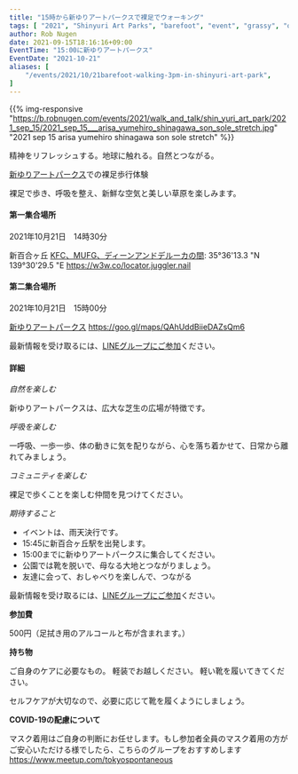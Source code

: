 ```yaml
---
title: "15時から新ゆりアートパークスで裸足でウォーキング"
tags: [ "2021", "Shinyuri Art Parks", "barefoot", "event", "grassy", "october", "shin yurigaoka", "walk", "walking", "新ゆりアートパークス" ]
author: Rob Nugen
date: 2021-09-15T18:16:16+09:00
EventTime: "15:00に新ゆりアートパークス"
EventDate: "2021-10-21"
aliases: [
    "/events/2021/10/21barefoot-walking-3pm-in-shinyuri-art-park",
]
---
```


{{% img-responsive "https://b.robnugen.com/events/2021/walk_and_talk/shin_yuri_art_park/2021_sep_15/2021_sep_15___arisa_yumehiro_shinagawa_son_sole_stretch.jpg" "2021 sep 15 arisa yumehiro shinagawa son sole stretch" %}}


精神をリフレッシュする。地球に触れる。自然とつながる。

[新ゆりアートパークス](http://www.airgreen.info/artparks.html)での裸足歩行体験

裸足で歩き、呼吸を整え、新鮮な空気と美しい草原を楽しみます。

#### 第一集合場所

2021年10月21日　14時30分

新百合ヶ丘 [KFC、MUFG、ディーンアンドデルーカの間](https://goo.gl/maps/aoY2j7WxkNjSC2u98): 35°36'13.3 "N 139°30'29.5 "E https://w3w.co/locator.juggler.nail

#### 第二集合場所

2021年10月21日　15時00分

[新ゆりアートパークス](http://www.airgreen.info/artparks.html) https://goo.gl/maps/QAhUddBiieDAZsQm6

最新情報を受け取るには、[LINEグループにご参加](/contact/)ください。

#### 詳細

*自然を楽しむ*

新ゆりアートパークスは、広大な芝生の広場が特徴です。

*呼吸を楽しむ*

一呼吸、一歩一歩、体の動きに気を配りながら、心を落ち着かせて、日常から離れてみましょう。

*コミュニティを楽しむ*

裸足で歩くことを楽しむ仲間を見つけてください。

*期待すること*

* イベントは、雨天決行です。
* 15:45に新百合ヶ丘駅を出発します。
* 15:00までに新ゆりアートパークスに集合してください。
* 公園では靴を脱いで、母なる大地とつながりましょう。
* 友達に会って、おしゃべりを楽しんで、つながる

最新情報を受け取るには、[LINEグループにご参加](/contact/)ください。

**参加費**

500円（足拭き用のアルコールと布が含まれます。）

**持ち物**

ご自身のケアに必要なもの。 軽装でお越しください。
軽い靴を履いてきてください。

セルフケアが大切なので、必要に応じて靴を履くようにしましょう。

**COVID-19の配慮について**

マスク着用はご自身の判断にお任せします。もし参加者全員のマスク着用の方がご安心いただける様でしたら、こちらのグループをおすすめします
https://www.meetup.com/tokyospontaneous
